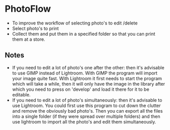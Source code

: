 # PhotoFlow

- To improve the workflow of selecting photo's to edit /delete
- Select photo's to print
- Collect them and put them in a specified folder so that you can print them at a store.

## Notes
- If you need to edit a lot of photo's one after the other: then it's advisable to use GIMP instead of Lightroom. With GIMP the program will import your image quite fast. With Lightroom it first needs to start the program which will take a while, then it will only have the image in the library after which you need to press on 'develop' and load it there for it to be editable.
- If you need to edit a lot of photo's simultaneously: then it's advisable to use Lightroom. You could first use this program to cut down the clutter and remove the obviously bad photo's. Then you can export all the files into a single folder (if they were spread over multiple folders) and then use lightroom to import all the photo's and edit them simultaneously.
